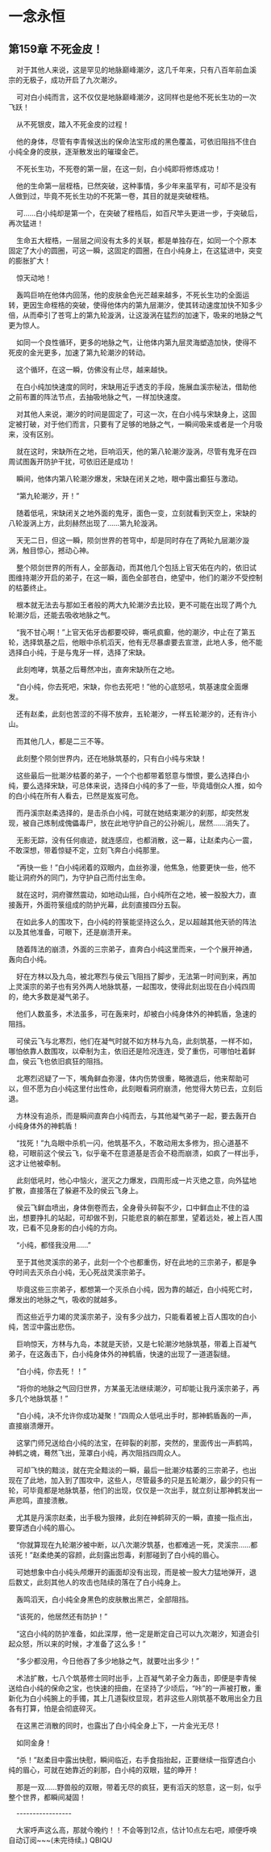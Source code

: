 # 一念永恒 
 ## 第159章 不死金皮！
     对于其他人来说，这是罕见的地脉巅峰潮汐，这几千年来，只有八百年前血溪宗的无极子，成功开启了九次潮汐。

    可对白小纯而言，这不仅仅是地脉巅峰潮汐，这同样也是他不死长生功的一次飞跃！

    从不死银皮，踏入不死金皮的过程！

    他的身体，尽管有李青候送出的保命法宝形成的黑色覆盖，可依旧阻挡不住白小纯全身的皮肤，逐渐散发出的璀璨金芒。

    不死长生功，不死卷的第一层，在这一刻，白小纯即将修炼成功！

    他的生命第一层桎梏，已然突破，这种事情，多少年来虽罕有，可却不是没有人做到过，毕竟不死长生功的不死第一卷，其目的就是突破桎梏。

    可……白小纯却是第一个，在突破了桎梏后，如百尺竿头更进一步，于突破后，再次猛进！

    生命五大桎梏，一层层之间没有太多的关联，都是单独存在，如同一个个原本固定了大小的圆圈，可这一瞬，这固定的圆圈，在白小纯身上，在这猛进中，突变的膨胀扩大！

    惊天动地！

    轰鸣巨响在他体内回荡，他的皮肤金色光芒越来越多，不死长生功的全面运转，更因生命桎梏的突破，使得他体内的第九层潮汐，使其转动速度加快不知多少倍，从而牵引了苍穹上的第九轮漩涡，让这漩涡在猛烈的加速下，吸来的地脉之气更为惊人。

    如同一个良性循环，更多的地脉之气，让他体内第九层灵海塑造加快，使得不死皮的金光更多，加速了第九轮潮汐的转动。

    这个循环，在这一瞬，仿佛没有止尽，越来越快。

    在白小纯加快速度的同时，宋缺用近乎透支的手段，施展血溪宗秘法，借助他之前布置的阵法节点，去抽吸地脉之气，一样加快速度。

    对其他人来说，潮汐的时间是固定了，可这一次，在白小纯与宋缺身上，这固定被打破，对于他们而言，只要有了足够的地脉之气，一瞬间吸来或者是一个月吸来，没有区别。

    就在这时，宋缺所在之地，巨响滔天，他的第八轮潮汐漩涡，尽管有鬼牙在四周试图轰开防护干扰，可依旧还是成功！

    瞬间，他体内第八轮潮汐爆发，宋缺在闭关之地，眼中露出癫狂与激动。

    “第九轮潮汐，开！”

    随着低吼，宋缺闭关之地外面的鬼牙，面色一变，立刻就看到天空上，宋缺的八轮漩涡上方，此刻赫然出现了……第九轮漩涡。

    天无二日，但这一瞬，陨剑世界的苍穹中，却是同时存在了两轮九层潮汐漩涡，触目惊心，撼动心神。

    整个陨剑世界的所有人，全部轰动，而其他几个包括上官天佑在内的，依旧试图维持潮汐开启的弟子，在这一瞬，面色全部苍白，绝望中，他们的潮汐不受控制的枯萎终止。

    根本就无法去与那如王者般的两大九轮潮汐去比较，更不可能在出现了两个九轮潮汐后，还能去吸收地脉之气。

    “我不甘心啊！”上官天佑牙齿都要咬碎，嘶吼疯癫，他的潮汐，中止在了第五轮，选择筑基之后，他眼中杀机滔天，他有无尽暴虐要去宣泄，此地人多，他不能选择白小纯，于是与鬼牙一样，选择了宋缺。

    此刻咆哮，筑基之后蓦然冲出，直奔宋缺所在之地。

    “白小纯，你去死吧，宋缺，你也去死吧！”他的心底怒吼，筑基速度全面爆发。

    还有赵柔，此刻也苦涩的不得不放弃，五轮潮汐，一样五轮潮汐的，还有许小山。

    而其他几人，都是二三不等。

    此刻整个陨剑世界内，还在地脉筑基的，只有白小纯与宋缺！

    这些最后一批潮汐枯萎的弟子，一个个也都带着怒意与憎恨，要么选择白小纯，要么选择宋缺，可总体来说，选择白小纯的多了一些，毕竟墙倒众人推，如今的白小纯在所有人看去，已然是岌岌可危。

    而丹溪宗赵柔选择的，是击杀白小纯，可就在她结束潮汐的刹那，却突然发现，被自己炼制成傀儡毒尸，放在此地守护自己的公孙婉儿，居然……消失了。

    无影无踪，没有任何痕迹，就连感应，也都消散，这一幕，让赵柔内心一震，不敢深想，带着惊疑不定，立刻飞奔白小纯那里。

    “再快一些！”白小纯闭着的双眼内，血丝弥漫，他焦急，他要更快一些，他不能让洞府外的同门，为守护自己而付出生命。

    就在这时，洞府骤然震动，如地动山摇，白小纯所在之地，被一股股大力，直接轰开，外面符箓组成的防护光幕，此刻直接四分五裂。

    在如此多人的围攻下，白小纯的符箓能坚持这么久，足以超越其他天骄的阵法以及其他准备，可眼下，还是崩溃开来。

    随着阵法的崩溃，外面的三宗弟子，直奔白小纯这里而来，一个个展开神通，轰向白小纯。

    好在方林以及九岛，被北寒烈与侯云飞阻挡了脚步，无法第一时间到来，再加上灵溪宗的弟子也有另外两人地脉筑基，一起围攻，使得此刻出现在白小纯四周的，绝大多数是凝气弟子。

    他们人数虽多，术法虽多，可在轰来时，却被白小纯身体外的神鹤盾，急速的阻挡。

    可侯云飞与北寒烈，他们在凝气时就不如方林与九岛，此刻筑基，一样不如，哪怕依靠人数围攻，以牵制为主，依旧还是险况连连，受了重伤，可哪怕吐着鲜血，侯云飞也依旧疯狂的阻挡。

    北寒烈迟疑了一下，嘴角鲜血弥漫，体内伤势很重，略微退后，他来帮助可以，但不愿为白小纯这里付出性命，此刻眼看洞府崩溃，他觉得大势已去，立刻后退。

    方林没有追杀，而是瞬间直奔白小纯而去，与其他凝气弟子一起，要去轰开白小纯身体外的神鹤盾！

    “找死！”九岛眼中杀机一闪，他筑基不久，不敢动用太多修为，担心道基不稳，可眼前这个侯云飞，似乎毫不在意道基是否会不稳而崩溃，如疯了一样出手，这才让他被牵制。

    此刻低吼时，他心中恼火，泯灭之力爆发，四周形成一片灭绝之意，向外猛地扩散，直接落在了躲避不及的侯云飞身上。

    侯云飞鲜血喷出，身体倒卷而去，全身骨头碎裂不少，口中鲜血止不住的溢出，想要挣扎的站起，可却做不到，只能悲哀的躺在那里，望着远处，被上百人围攻，已看不见身影的白小纯的方向。

    “小纯，都怪我没用……”

    至于其他灵溪宗的弟子，此刻一个个也都重伤，好在此地的三宗弟子，都是争夺时间去灭杀白小纯，无心死战灵溪宗弟子。

    毕竟这些三宗弟子，都想第一个灭杀白小纯，因为靠的越近，白小纯死亡时，爆发出的地脉之气，吸收的就越多。

    而这些近乎力竭的灵溪宗弟子，没有多少战力，只能看着被上百人围攻的白小纯，苦涩中露出悲伤。

    巨响惊天，方林与九岛，本就是天骄，又是七轮潮汐地脉筑基，带着上百凝气弟子，在这轰击下，白小纯身体外的神鹤盾，快速的出现了一道道裂缝。

    “白小纯，你去死！！”

    “将你的地脉之气回归世界，方某虽无法继续潮汐，可却能让我丹溪宗弟子，再多几个地脉筑基！”

    “白小纯，决不允许你成功凝聚！”四周众人低吼出手时，那神鹤盾轰的一声，直接崩溃爆开。

    这掌门师兄送给白小纯的法宝，在碎裂的刹那，突然的，里面传出一声鹤鸣，神鹤之魂，蓦然飞出，笼罩白小纯，再次阻挡四周众人。

    可却飞快的黯淡，就在完全黯淡的一瞬，最后一批潮汐枯萎的三宗弟子，也出现在了此地，加入到了围攻中，这些人，尽管最多的只是五轮潮汐，最少的只有一轮，可毕竟都是地脉筑基，他们的出现，仅仅是一次出手，就立刻让那神鹤发出一声悲鸣，直接溃散。

    尤其是丹溪宗赵柔，出手极为狠辣，此刻在神鹤碎灭的一瞬，直接一指点出，要穿透白小纯的眉心。

    “你就算现在九轮潮汐被中断，以八次潮汐筑基，也都难逃一死，灵溪宗……都该死！”赵柔绝美的容颜，此刻露出怨毒，刹那碰到了白小纯的眉心。

    可她想象中白小纯头颅爆开的画面却没有出现，而是被一股大力猛地弹开，退后数丈，此刻其他人的攻击也陆续的落在了白小纯身上。

    轰鸣滔天，白小纯全身黑色的皮肤散出黑芒，全部阻挡。

    “该死的，他居然还有防护！”

    “这白小纯的防护准备，如此深厚，他一定是断定自己可以九次潮汐，知道会引起众怒，所以来的时候，才准备了这么多！”

    “多少都没用，今日他吞了多少地脉之气，就要吐出多少！”

    术法扩散，七八个筑基修士同时出手，上百凝气弟子全力轰击，即便是李青候送给白小纯的保命之宝，也快速的扭曲，在坚持了少顷后，“咔”的一声被打散，重新化为白小纯腕上的手镯，其上几道裂纹显现，若非这些人刚筑基不敢用出全力且各有打算，怕是会彻底碎灭。

    在这黑芒消散的同时，也露出了白小纯全身上下，一片金光无尽！

    如同金身！

    “杀！”赵柔目中露出快慰，瞬间临近，右手食指抬起，正要继续一指穿透白小纯的眉心，可就在她靠近的刹那，白小纯的双眼，猛的睁开！

    那是一双……野兽般的双眼，带着无尽的疯狂，更有滔天的怒意，这一刻，似乎整个世界，都瞬间凝固！

    -----------------

    大家呼声这么高，那就今晚约！！不会等到12点，估计10点左右吧，顺便呼唤自动订阅~~~(未完待续。) 
QBIQU